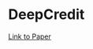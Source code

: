 # DeepCredit
[Link to Paper](https://people.cs.uchicago.edu/~ravenben/publications/pdf/deepcredit-icwsm18.pdf)

